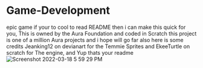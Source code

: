 # Game-Development
epic game
if your to cool to read README 
then i can make this quick for you,
This is owned by the Aura Foundation and coded in Scratch
this project is one of a million Aura projects and i hope will go far
also here is some credits Jeanking12 on devianart for the Temmie Sprites and
EkeeTurtle on scratch for The engine, and Yup thats your readme![Screenshot 2022-03-18 5 59 29 PM](https://user-images.githubusercontent.com/102450314/160297591-7f845ce4-fd34-45e5-95e1-c511a33a17b3.png)
